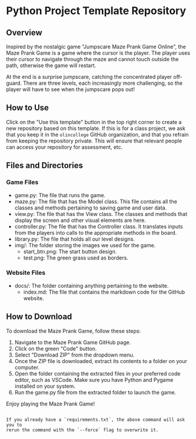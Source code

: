 # Python Project Template Repository

## Overview

Inspired by the nostalgic game "Jumpscare Maze Prank Game Online", the Maze Prank Game
is a game where the cursor is the player. The player uses their cursor to navigate 
through the maze and cannot touch outside the path, otherwise the game will restart.

At the end is a surprise jumpscare, catching the concentrated player off-guard. There 
are three levels, each increasingly more challenging, so the player will have to see 
when the jumpscare pops out!

## How to Use

Click on the "Use this template" button in the top right corner to create a new
repository based on this template. If this is for a class project, we ask that
you keep it in the `olincollege` GitHub organization, and that you refrain from
keeping the repository private. This will ensure that relevant people can access
your repository for assessment, etc.

## Files and Directories

### Game Files

* game.py: The file that runs the game.
* maze.py: The file that has the Model class. This file contains
  all the classes and methods pertaining to saving game and user data.
* view.py: The file that has the View class. The classes and methods that
  display the screen and other visual elements are here.
* controller.py: The file that has the Controller class. It translates inputs
  from the players into calls to the appropriate methods in the board.
* library.py: The file that holds all our level designs.
* img/: The folder storing the images we used for the game.
  * start_btn.png: The start button design.
  * test.png: The green grass used as borders.
 
### Website Files

* docs/: The folder containing anything pertaining to the website.
  * index.md: The file that contains the markdown code for the GitHub website.

## How to Download

To download the Maze Prank Game, follow these steps:

1. Navigate to the Maze Prank Game GitHub page.
2. Click on the green "Code" button.
3. Select "Download ZIP" from the dropdown menu.
4. Once the ZIP file is downloaded, extract its contents to a folder on your computer.
5. Open the folder containing the extracted files in your preferred code editor, such as VSCode. Make sure you have Python and Pygame installed on your system.
6. Run the game.py file from the extracted folder to launch the game.

Enjoy playing the Maze Prank Game!
```

If you already have a `requirements.txt`, the above command will ask you to
rerun the command with the `--force` flag to overwrite it.

